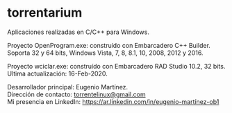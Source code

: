 # torrentarium

Aplicaciones realizadas en C/C++ para Windows.<br>

Proyecto OpenProgram.exe: construído con Embarcadero C++ Builder.<br>
Soporta 32 y 64 bits, Windows Vista, 7, 8, 8.1, 10, 2008, 2012 y 2016.<br>

Proyecto wciclar.exe: construído con Embarcadero RAD Studio 10.2, 32 bits.<br>
Ultima actualización: 16-Feb-2020.<br>

Desarrollador principal: Eugenio Martínez.<br>
Dirección de contacto: torrentelinux@gmail.com<br>
Mi presencia en LinkedIn: https://ar.linkedin.com/in/eugenio-martínez-ob1<br>
